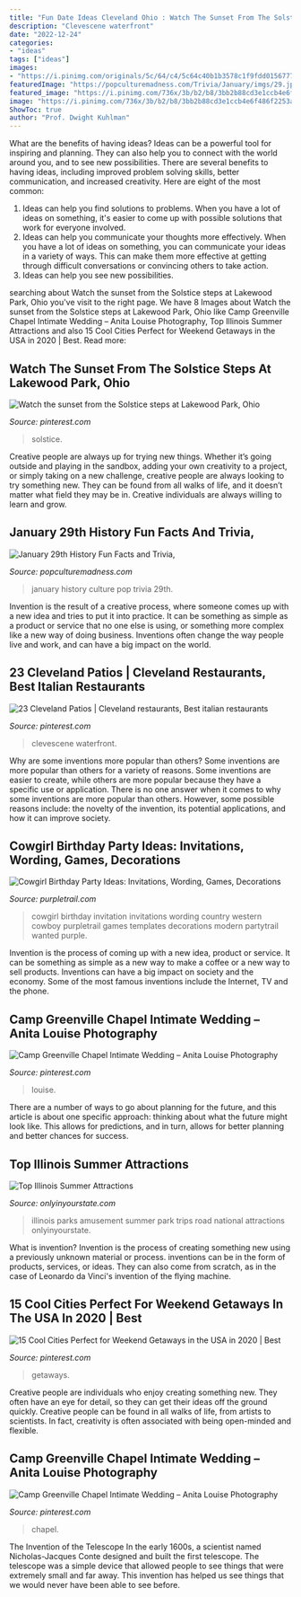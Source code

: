 ```yaml
---
title: "Fun Date Ideas Cleveland Ohio : Watch The Sunset From The Solstice Steps At Lakewood Park, Ohio"
description: "Clevescene waterfront"
date: "2022-12-24"
categories:
- "ideas"
tags: ["ideas"]
images:
- "https://i.pinimg.com/originals/5c/64/c4/5c64c40b1b3578c1f9fdd01567776497.jpg"
featuredImage: "https://popculturemadness.com/Trivia/January/imgs/29.jpg"
featured_image: "https://i.pinimg.com/736x/3b/b2/b8/3bb2b88cd3e1ccb4e6f486f2253a1140.jpg"
image: "https://i.pinimg.com/736x/3b/b2/b8/3bb2b88cd3e1ccb4e6f486f2253a1140.jpg"
ShowToc: true
author: "Prof. Dwight Kuhlman"
---
```



What are the benefits of having ideas?
Ideas can be a powerful tool for inspiring and planning. They can also help you to connect with the world around you, and to see new possibilities. There are several benefits to having ideas, including improved problem solving skills, better communication, and increased creativity. Here are eight of the most common: 
1. Ideas can help you find solutions to problems. When you have a lot of ideas on something, it's easier to come up with possible solutions that work for everyone involved.
2. Ideas can help you communicate your thoughts more effectively. When you have a lot of ideas on something, you can communicate your ideas in a variety of ways. This can make them more effective at getting through difficult conversations or convincing others to take action. 
3. Ideas can help you see new possibilities.

	

		
searching about Watch the sunset from the Solstice steps at Lakewood Park, Ohio you've visit to the right page. We have 8 Images about Watch the sunset from the Solstice steps at Lakewood Park, Ohio like Camp Greenville Chapel Intimate Wedding – Anita Louise Photography, Top Illinois Summer Attractions and also 15 Cool Cities Perfect for Weekend Getaways in the USA in 2020 | Best. Read more:
		
    
## Watch The Sunset From The Solstice Steps At Lakewood Park, Ohio

<img loading=lazy src="https://i.pinimg.com/originals/cb/f4/ef/cbf4ef1384dd2cd4d7f2e3a99aa80de0.png" onerror="this.onerror=null;this.src='https://tse4.mm.bing.net/th?id=OIP.ockcfcCwFM6gya4OiYdgmQHaEK&amp;pid=15.1';" alt="Watch the sunset from the Solstice steps at Lakewood Park, Ohio">

_Source: pinterest.com_

>solstice. 

	

Creative people are always up for trying new things. Whether it’s going outside and playing in the sandbox, adding your own creativity to a project, or simply taking on a new challenge, creative people are always looking to try something new. They can be found from all walks of life, and it doesn’t matter what field they may be in. Creative individuals are always willing to learn and grow.

    
## January 29th History Fun Facts And Trivia,

<img loading=lazy src="https://popculturemadness.com/Trivia/January/imgs/29.jpg" onerror="this.onerror=null;this.src='https://tse4.mm.bing.net/th?id=OIP.6-oi8oWIeIl4DBe3B5YNEQHaEc&amp;pid=15.1';" alt="January 29th History Fun Facts and Trivia,">

_Source: popculturemadness.com_

>january history culture pop trivia 29th. 

	

Invention is the result of a creative process, where someone comes up with a new idea and tries to put it into practice. It can be something as simple as a product or service that no one else is using, or something more complex like a new way of doing business. Inventions often change the way people live and work, and can have a big impact on the world.

    
## 23 Cleveland Patios | Cleveland Restaurants, Best Italian Restaurants

<img loading=lazy src="https://i.pinimg.com/originals/5c/64/c4/5c64c40b1b3578c1f9fdd01567776497.jpg" onerror="this.onerror=null;this.src='https://tse3.mm.bing.net/th?id=OIP.kv2pIOtwGIyXx2bGogrQuQHaFC&amp;pid=15.1';" alt="23 Cleveland Patios | Cleveland restaurants, Best italian restaurants">

_Source: pinterest.com_

>clevescene waterfront. 

	

Why are some inventions more popular than others?
Some inventions are more popular than others for a variety of reasons. Some inventions are easier to create, while others are more popular because they have a specific use or application. There is no one answer when it comes to why some inventions are more popular than others. However, some possible reasons include: the novelty of the invention, its potential applications, and how it can improve society.

    
## Cowgirl Birthday Party Ideas: Invitations, Wording, Games, Decorations

<img loading=lazy src="https://partytrail.s3.amazonaws.com/partytrail/wp-content/uploads/2015/06/design_1434669428375_1207990_1_large_elegant.jpg" onerror="this.onerror=null;this.src='https://tse4.mm.bing.net/th?id=OIP.PhTGtTiFFRdh3kjbP1xaBgHaKP&amp;pid=15.1';" alt="Cowgirl Birthday Party Ideas: Invitations, Wording, Games, Decorations">

_Source: purpletrail.com_

>cowgirl birthday invitation invitations wording country western cowboy purpletrail games templates decorations modern partytrail wanted purple. 

	

Invention is the process of coming up with a new idea, product or service. It can be something as simple as a new way to make a coffee or a new way to sell products. Inventions can have a big impact on society and the economy. Some of the most famous inventions include the Internet, TV and the phone.

    
## Camp Greenville Chapel Intimate Wedding – Anita Louise Photography

<img loading=lazy src="https://i.pinimg.com/originals/3b/b2/b8/3bb2b88cd3e1ccb4e6f486f2253a1140.jpg" onerror="this.onerror=null;this.src='https://tse4.mm.bing.net/th?id=OIP.9PzkHYUpZs8Rm923l_sgUAHaE8&amp;pid=15.1';" alt="Camp Greenville Chapel Intimate Wedding – Anita Louise Photography">

_Source: pinterest.com_

>louise. 

	

There are a number of ways to go about planning for the future, and this article is about one specific approach: thinking about what the future might look like. This allows for predictions, and in turn, allows for better planning and better chances for success.

    
## Top Illinois Summer Attractions

<img loading=lazy src="http://cdn.onlyinyourstate.com/wp-content/uploads/2016/07/a-103.jpg" onerror="this.onerror=null;this.src='https://tse1.mm.bing.net/th?id=OIP.s4SVzdROftLNIcLTk3xYXQHaEK&amp;pid=15.1';" alt="Top Illinois Summer Attractions">

_Source: onlyinyourstate.com_

>illinois parks amusement summer park trips road national attractions onlyinyourstate. 

	

What is invention?
Invention is the process of creating something new using a previously unknown material or process. inventions can be in the form of products, services, or ideas. They can also come from scratch, as in the case of Leonardo da Vinci's invention of the flying machine.

    
## 15 Cool Cities Perfect For Weekend Getaways In The USA In 2020 | Best

<img loading=lazy src="https://i.pinimg.com/originals/eb/e9/25/ebe925a3b65cd9660d5087304dc9df31.jpg" onerror="this.onerror=null;this.src='https://tse2.mm.bing.net/th?id=OIP.Vur-DhFNtiC3_CF6GilR4gHaLH&amp;pid=15.1';" alt="15 Cool Cities Perfect for Weekend Getaways in the USA in 2020 | Best">

_Source: pinterest.com_

>getaways. 

	

Creative people are individuals who enjoy creating something new. They often have an eye for detail, so they can get their ideas off the ground quickly. Creative people can be found in all walks of life, from artists to scientists. In fact, creativity is often associated with being open-minded and flexible.

    
## Camp Greenville Chapel Intimate Wedding – Anita Louise Photography

<img loading=lazy src="https://i.pinimg.com/736x/3b/b2/b8/3bb2b88cd3e1ccb4e6f486f2253a1140.jpg" onerror="this.onerror=null;this.src='https://tse4.mm.bing.net/th?id=OIP.ejWAwqXLFVYd3Vn7jQDzkQHaE8&amp;pid=15.1';" alt="Camp Greenville Chapel Intimate Wedding – Anita Louise Photography">

_Source: pinterest.com_

>chapel. 

	

The Invention of the Telescope
In the early 1600s, a scientist named Nicholas-Jacques Conte designed and built the first telescope. The telescope was a simple device that allowed people to see things that were extremely small and far away. This invention has helped us see things that we would never have been able to see before.

